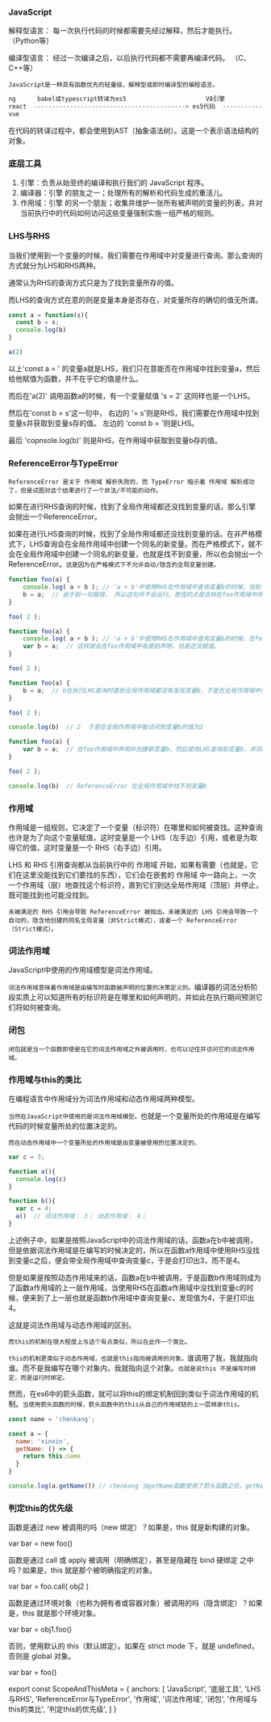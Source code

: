 ### JavaScript

解释型语言： 每一次执行代码的时候都需要先经过解释，然后才能执行。 （Python等）

编译型语言： 经过一次编译之后，以后执行代码都不需要再编译代码。 （C、C++等）

`JavaScript是一种具有函数优先的轻量级，解释型或即时编译型的编程语言。`

```js
ng      babel或typescript转译为es5                      V8引擎
react  ------------------------------------------> es5代码  -----------------> 浏览器可以识别并执行的代码
vue
```

在代码的转译过程中，都会使用到AST（抽象语法树）。这是一个表示语法结构的对象。

### 底层工具

1. 引擎：负责从始至终的编译和执行我们的 JavaScript 程序。
1. 编译器：引擎 的朋友之一；处理所有的解析和代码生成的重活儿。
1. 作用域：引擎 的另一个朋友；收集并维护一张所有被声明的变量的列表，并对当前执行中的代码如何访问这些变量强制实施一组严格的规则。

### LHS与RHS

当我们使用到一个变量的时候，我们需要在作用域中对变量进行查询。那么查询的方式就分为LHS和RHS两种。

通常认为RHS的查询方式只是为了找到变量所存的值。

而LHS的查询方式在意的则是变量本身是否存在，对变量所存的确切的值无所谓。

```js
const a = function(s){
  const b = s;
  console.log(b)
}

a(2) 
```

以上'const a = ' 的变量a就是LHS，我们只在意能否在作用域中找到变量a，然后给他赋值为函数，并不在乎它的值是什么。

而后在'a(2)' 调用函数a的时候，有一个变量赋值 's = 2' 这同样也是一个LHS。

然后在'const b = s'这一句中， 右边的 '= s'则是RHS，我们需要在作用域中找到变量s并获取到变量s存的值。 左边的 'const b = '则是LHS。

最后 'copnsole.log(b)' 则是RHS，在作用域中获取到变量b存的值。

### ReferenceError与TypeError

`ReferenceError 是关于 作用域 解析失败的，而 TypeError 暗示着 作用域 解析成功了，但是试图对这个结果进行了一个非法/不可能的动作。`

如果在进行RHS查询的时候，找到了全局作用域都还没找到变量的话，那么引擎会抛出一个ReferenceError。

如果在进行LHS查询的时候，找到了全局作用域都还没找到变量的话。在非严格模式下，LHS查询会在全局作用域中创建一个同名的新变量。而在严格模式下，就不会在全局作用域中创建一个同名的新变量，也就是找不到变量，所以也会抛出一个ReferenceError。`这是因为在严格模式下不允许自动/隐含的全局变量创建。`

```js
function foo(a) {
	console.log( a + b ); // 'a + b'中使用RHS在作用域中查询变量b的时候，找到了全局作用域也找不到变量b，这时会抛出ReferenceError
	b = a;  // 由于前一句报错， 所以这句并不会运行。奇怪的点是这样在foo作用域中并没有变量b的提前声明。
}

foo( 2 );
```

```js
function foo(a) {
	console.log( a + b ); // 'a + b'中使用RHS在作用域中查询变量b的时候，在foo作用域中找到了变量b，但是由于还没赋值，所以值是undefined
	var b = a;  // 这样就会在foo作用域中有提前声明，但是还没赋值。
}

foo( 2 );
```

```js
function foo(a) {
	b = a;  // b在执行LHS查询时直到全局作用域都没有发现变量b，于是在全局作用域中创建了变量b并把a的值赋给变量b
}

foo( 2 );

console.log(b)  // 2  于是在全局作用域中能访问到变量b的值为2
```

```js
function foo(a) {
	var b = a;  // 在foo作用域中声明并创建新变量b，然后使用LHS查询到变量b，并将a的值赋给b。
}

foo( 2 );

console.log(b)  // ReferenceError 在全局作用域中找不到变量b
```

### 作用域

作用域是一组规则，它决定了一个变量（标识符）在哪里和如何被查找。这种查询也许是为了向这个变量赋值，这时变量是一个 LHS（左手边）引用，或者是为取得它的值，这时变量是一个 RHS（右手边）引用。

LHS 和 RHS 引用查询都从当前执行中的 作用域 开始，如果有需要（也就是，它们在这里没能找到它们要找的东西），它们会在嵌套的 作用域 中一路向上，一次一个作用域（层）地查找这个标识符，直到它们到达全局作用域（顶层）并停止，既可能找到也可能没找到。

`未被满足的 RHS 引用会导致 ReferenceError 被抛出。未被满足的 LHS 引用会导致一个自动的，隐含地创建的同名全局变量（非Strict模式），或者一个 ReferenceError（Strict模式）。`

### 词法作用域

JavaScript中使用的作用域模型是词法作用域。

`词法作用域意味着作用域是由编写时函数被声明的位置的决策定义的。`编译器的词法分析阶段实质上可以知道所有的标识符是在哪里和如何声明的，并如此在执行期间预测它们将如何被查询。

### 闭包

`闭包就是当一个函数即使是在它的词法作用域之外被调用时，也可以记住并访问它的词法作用域。`

### 作用域与this的类比

在编程语言中作用域分为词法作用域和动态作用域两种模型。

`当然在JavaScript中使用的是词法作用域模型。`也就是一个变量所处的作用域是在编写代码的时候变量所处的位置决定的。

`而在动态作用域中一个变量所处的作用域是由变量被使用的位置决定的。`

```js
var c = 3;

function a(){
  console.log(c)
}

function b(){
  var c = 4;
  a()  // 词法作用域： 3； 动态作用域： 4；
}
```

上述例子中，如果是按照JavaScript中的词法作用域的话，函数a在b中被调用，但是依据词法作用域是在编写的时候决定的，所以在函数a作用域中使用RHS没找到变量c之后，便会带全局作用域中查询变量c，于是会打印出3，而不是4。

但是如果是按照动态作用域来的话，函数a在b中被调用，于是函数b作用域则成为了函数a作用域的上一层作用域，当使用RHS在函数a作用域中没找到变量c的时候，便来到了上一层也就是函数b作用域中查询变量c，发现值为4，于是打印出4。

这就是词法作用域与动态作用域的区别。

`而this的机制在很大程度上与这个有点类似，所以在此作一个类比。`

`this的机制更类似于动态作用域，也就是this指向被调用的对象。`谁调用了我，我就指向谁。而不是我编写在哪个对象内，我就指向这个对象。`也就是说this 不是编写时绑定，而是运行时绑定。`

然而，在es6中的箭头函数，就可以将this的绑定机制回到类似于词法作用域的机制。`当使用箭头函数的时候，箭头函数中的this从自己的作用域链的上一层继承this。`

```js
const name = 'chenkang';

const a = {
  name: 'xinxin',
  getName: () => {
    return this.name
  }
}

console.log(a.getName()) // chenkang 当getName函数使用了箭头函数之后，getName函数中的this指向了上一层作用域在这里也就是window，所以尽管是被对象a调用的，this.name还是指向了window.name，而不是a.name。
```

### 判定this的优先级

函数是通过 new 被调用的吗（new 绑定）？如果是，this 就是新构建的对象。

var bar = new foo()

函数是通过 call 或 apply 被调用（明确绑定），甚至是隐藏在 bind 硬绑定 之中吗？如果是，this 就是那个被明确指定的对象。

var bar = foo.call( obj2 )

函数是通过环境对象（也称为拥有者或容器对象）被调用的吗（隐含绑定）？如果是，this 就是那个环境对象。

var bar = obj1.foo()

否则，使用默认的 this（默认绑定）。如果在 strict mode 下，就是 undefined，否则是 global 对象。

var bar = foo()

export const ScopeAndThisMeta = {
  anchors: [
    'JavaScript',
    '底层工具',
    'LHS与RHS',
    'ReferenceError与TypeError',
    '作用域',
    '词法作用域',
    '闭包',
    '作用域与this的类比',
    '判定this的优先级',
  ]
}
